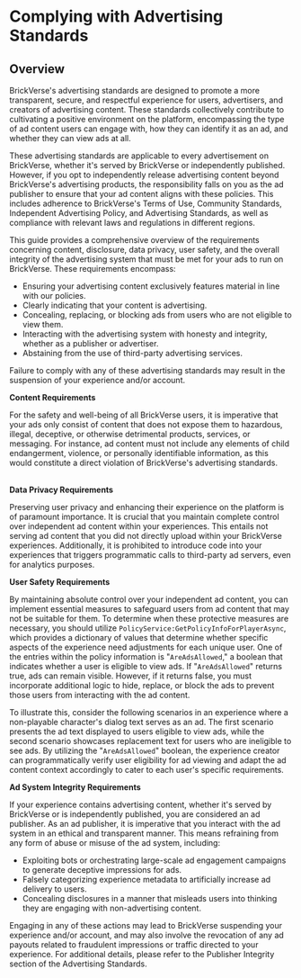 # Complying with Advertising Standards

## Overview

BrickVerse's advertising standards are designed to promote a more transparent, secure, and respectful experience for users, advertisers, and creators of advertising content. These standards collectively contribute to cultivating a positive environment on the platform, encompassing the type of ad content users can engage with, how they can identify it as an ad, and whether they can view ads at all.

These advertising standards are applicable to every advertisement on BrickVerse, whether it's served by BrickVerse or independently published. However, if you opt to independently release advertising content beyond BrickVerse's advertising products, the responsibility falls on you as the ad publisher to ensure that your ad content aligns with these policies. This includes adherence to BrickVerse's Terms of Use, Community Standards, Independent Advertising Policy, and Advertising Standards, as well as compliance with relevant laws and regulations in different regions.

This guide provides a comprehensive overview of the requirements concerning content, disclosure, data privacy, user safety, and the overall integrity of the advertising system that must be met for your ads to run on BrickVerse. These requirements encompass:

* Ensuring your advertising content exclusively features material in line with our policies.
* Clearly indicating that your content is advertising.
* Concealing, replacing, or blocking ads from users who are not eligible to view them.
* Interacting with the advertising system with honesty and integrity, whether as a publisher or advertiser.
* Abstaining from the use of third-party advertising services.

Failure to comply with any of these advertising standards may result in the suspension of your experience and/or account.

**Content Requirements**

For the safety and well-being of all BrickVerse users, it is imperative that your ads only consist of content that does not expose them to hazardous, illegal, deceptive, or otherwise detrimental products, services, or messaging. For instance, ad content must not include any elements of child endangerment, violence, or personally identifiable information, as this would constitute a direct violation of BrickVerse's advertising standards.

\
**Data Privacy Requirements**

Preserving user privacy and enhancing their experience on the platform is of paramount importance. It is crucial that you maintain complete control over independent ad content within your experiences. This entails not serving ad content that you did not directly upload within your BrickVerse experiences. Additionally, it is prohibited to introduce code into your experiences that triggers programmatic calls to third-party ad servers, even for analytics purposes.

**User Safety Requirements**

By maintaining absolute control over your independent ad content, you can implement essential measures to safeguard users from ad content that may not be suitable for them. To determine when these protective measures are necessary, you should utilize `PolicyService:GetPolicyInfoForPlayerAsync`, which provides a dictionary of values that determine whether specific aspects of the experience need adjustments for each unique user. One of the entries within the policy information is "`AreAdsAllowed`," a boolean that indicates whether a user is eligible to view ads. If "`AreAdsAllowed`" returns true, ads can remain visible. However, if it returns false, you must incorporate additional logic to hide, replace, or block the ads to prevent those users from interacting with the ad content.

To illustrate this, consider the following scenarios in an experience where a non-playable character's dialog text serves as an ad. The first scenario presents the ad text displayed to users eligible to view ads, while the second scenario showcases replacement text for users who are ineligible to see ads. By utilizing the "`AreAdsAllowed`" boolean, the experience creator can programmatically verify user eligibility for ad viewing and adapt the ad content context accordingly to cater to each user's specific requirements.

**Ad System Integrity Requirements**

If your experience contains advertising content, whether it's served by BrickVerse or is independently published, you are considered an ad publisher. As an ad publisher, it is imperative that you interact with the ad system in an ethical and transparent manner. This means refraining from any form of abuse or misuse of the ad system, including:

* Exploiting bots or orchestrating large-scale ad engagement campaigns to generate deceptive impressions for ads.
* Falsely categorizing experience metadata to artificially increase ad delivery to users.
* Concealing disclosures in a manner that misleads users into thinking they are engaging with non-advertising content.

Engaging in any of these actions may lead to BrickVerse suspending your experience and/or account, and may also involve the revocation of any ad payouts related to fraudulent impressions or traffic directed to your experience. For additional details, please refer to the Publisher Integrity section of the Advertising Standards.
